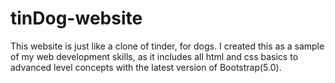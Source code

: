 # tinDog-website

This website is just like a clone of tinder, for dogs.
I created this as a sample of my web development skills, as it includes all html and css basics to advanced level concepts with the latest version of Bootstrap(5.0).
